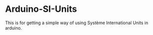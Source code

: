 # Arduino-SI-Units
This is for getting a simple way of using Système International Units in arduino. 
